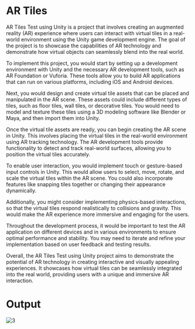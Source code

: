 # AR Tiles 
AR Tiles Test using Unity is a project that involves creating an augmented reality (AR) experience where users can interact with virtual tiles in a real-world environment using the Unity game development engine. The goal of the project is to showcase the capabilities of AR technology and demonstrate how virtual objects can seamlessly blend into the real world.

To implement this project, you would start by setting up a development environment with Unity and the necessary AR development tools, such as AR Foundation or Vuforia. These tools allow you to build AR applications that can run on various platforms, including iOS and Android devices.

Next, you would design and create virtual tile assets that can be placed and manipulated in the AR scene. These assets could include different types of tiles, such as floor tiles, wall tiles, or decorative tiles. You would need to model and texture these tiles using a 3D modeling software like Blender or Maya, and then import them into Unity.

Once the virtual tile assets are ready, you can begin creating the AR scene in Unity. This involves placing the virtual tiles in the real-world environment using AR tracking technology. The AR development tools provide functionality to detect and track real-world surfaces, allowing you to position the virtual tiles accurately.

To enable user interaction, you would implement touch or gesture-based input controls in Unity. This would allow users to select, move, rotate, and scale the virtual tiles within the AR scene. You could also incorporate features like snapping tiles together or changing their appearance dynamically.

Additionally, you might consider implementing physics-based interactions, so that the virtual tiles respond realistically to collisions and gravity. This would make the AR experience more immersive and engaging for the users.

Throughout the development process, it would be important to test the AR application on different devices and in various environments to ensure optimal performance and stability. You may need to iterate and refine your implementation based on user feedback and testing results.

Overall, the AR Tiles Test using Unity project aims to demonstrate the potential of AR technology in creating interactive and visually appealing experiences. It showcases how virtual tiles can be seamlessly integrated into the real world, providing users with a unique and immersive AR interaction.


# Output
![3](https://github.com/pranaybedekar/AR-Tiles-Test/assets/81001795/3ccb1c2a-3dad-4d5e-ae83-fc0fe8855cce)
